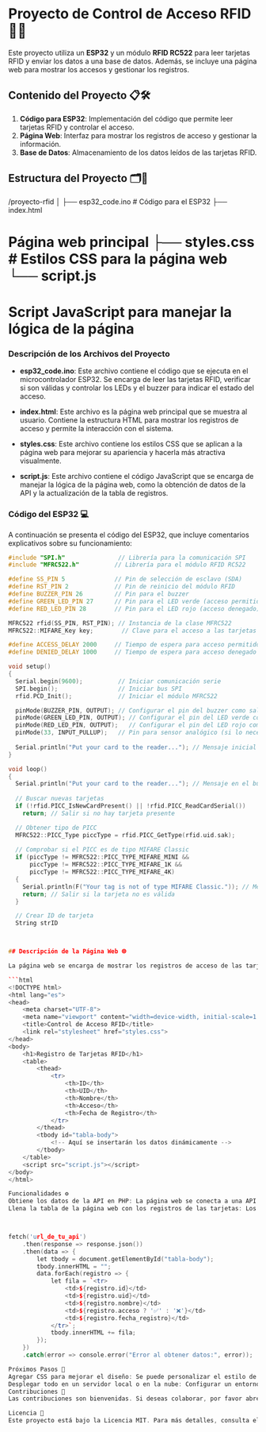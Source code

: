 # Proyecto de Control de Acceso RFID 🔑✨

Este proyecto utiliza un **ESP32** y un módulo **RFID RC522** para leer tarjetas RFID y enviar los datos a una base de datos. Además, se incluye una página web para mostrar los accesos y gestionar los registros.

## Contenido del Proyecto 📋🛠️

1. **Código para ESP32**: Implementación del código que permite leer tarjetas RFID y controlar el acceso.
2. **Página Web**: Interfaz para mostrar los registros de acceso y gestionar la información.
3. **Base de Datos**: Almacenamiento de los datos leídos de las tarjetas RFID.

## Estructura del Proyecto 🗂️📂


/proyecto-rfid │ ├── esp32_code.ino # Código para el ESP32 ├── index.html 
# Página web principal ├── styles.css # Estilos CSS para la página web └── script.js 
# Script JavaScript para manejar la lógica de la página

### Descripción de los Archivos del Proyecto

- **esp32_code.ino**: Este archivo contiene el código que se ejecuta en el microcontrolador ESP32. Se encarga de leer las tarjetas RFID, verificar si son válidas y controlar los LEDs y el buzzer para indicar el estado del acceso.

- **index.html**: Este archivo es la página web principal que se muestra al usuario. Contiene la estructura HTML para mostrar los registros de acceso y permite la interacción con el sistema.

- **styles.css**: Este archivo contiene los estilos CSS que se aplican a la página web para mejorar su apariencia y hacerla más atractiva visualmente.

- **script.js**: Este archivo contiene el código JavaScript que se encarga de manejar la lógica de la página web, como la obtención de datos de la API y la actualización de la tabla de registros.

### Código del ESP32 💻

A continuación se presenta el código del ESP32, que incluye comentarios explicativos sobre su funcionamiento:

```cpp
#include "SPI.h"               // Librería para la comunicación SPI
#include "MFRC522.h"          // Librería para el módulo RFID RC522

#define SS_PIN 5              // Pin de selección de esclavo (SDA)
#define RST_PIN 2             // Pin de reinicio del módulo RFID
#define BUZZER_PIN 26         // Pin para el buzzer
#define GREEN_LED_PIN 27      // Pin para el LED verde (acceso permitido)
#define RED_LED_PIN 28        // Pin para el LED rojo (acceso denegado)

MFRC522 rfid(SS_PIN, RST_PIN); // Instancia de la clase MFRC522
MFRC522::MIFARE_Key key;        // Clave para el acceso a las tarjetas MIFARE

#define ACCESS_DELAY 2000     // Tiempo de espera para acceso permitido
#define DENIED_DELAY 1000     // Tiempo de espera para acceso denegado

void setup() 
{
  Serial.begin(9600);          // Iniciar comunicación serie
  SPI.begin();                 // Iniciar bus SPI
  rfid.PCD_Init();             // Iniciar el módulo MFRC522 

  pinMode(BUZZER_PIN, OUTPUT); // Configurar el pin del buzzer como salida
  pinMode(GREEN_LED_PIN, OUTPUT); // Configurar el pin del LED verde como salida
  pinMode(RED_LED_PIN, OUTPUT);   // Configurar el pin del LED rojo como salida
  pinMode(33, INPUT_PULLUP);   // Pin para sensor analógico (si lo necesitas)
  
  Serial.println("Put your card to the reader..."); // Mensaje inicial
}

void loop() 
{
  Serial.println("Put your card to the reader..."); // Mensaje en el bucle
  
  // Buscar nuevas tarjetas
  if (!rfid.PICC_IsNewCardPresent() || !rfid.PICC_ReadCardSerial())
    return; // Salir si no hay tarjeta presente

  // Obtener tipo de PICC
  MFRC522::PICC_Type piccType = rfid.PICC_GetType(rfid.uid.sak);
  
  // Comprobar si el PICC es de tipo MIFARE Classic
  if (piccType != MFRC522::PICC_TYPE_MIFARE_MINI &&
      piccType != MFRC522::PICC_TYPE_MIFARE_1K &&
      piccType != MFRC522::PICC_TYPE_MIFARE_4K) 
  {
    Serial.println(F("Your tag is not of type MIFARE Classic.")); // Mensaje de error
    return; // Salir si la tarjeta no es válida
  }

  // Crear ID de tarjeta
  String strID



## Descripción de la Página Web 🌐

La página web se encarga de mostrar los registros de acceso de las tarjetas RFID. A continuación se presenta el código HTML básico:

```html
<!DOCTYPE html>
<html lang="es">
<head>
    <meta charset="UTF-8">
    <meta name="viewport" content="width=device-width, initial-scale=1.0">
    <title>Control de Acceso RFID</title>
    <link rel="stylesheet" href="styles.css">
</head>
<body>
    <h1>Registro de Tarjetas RFID</h1>
    <table>
        <thead>
            <tr>
                <th>ID</th>
                <th>UID</th>
                <th>Nombre</th>
                <th>Acceso</th>
                <th>Fecha de Registro</th>
            </tr>
        </thead>
        <tbody id="tabla-body">
            <!-- Aquí se insertarán los datos dinámicamente -->
        </tbody>
    </table>
    <script src="script.js"></script>
</body>
</html>

Funcionalidades ⚙️
Obtiene los datos de la API en PHP: La página web se conecta a una API que devuelve los registros de acceso.
Llena la tabla de la página web con los registros de las tarjetas: Los datos se muestran dinámicamente en la tabla



fetch('url_de_tu_api')
    .then(response => response.json())
    .then(data => {
        let tbody = document.getElementById("tabla-body");
        tbody.innerHTML = "";
        data.forEach(registro => {
            let fila = `<tr>
                <td>${registro.id}</td>
                <td>${registro.uid}</td>
                <td>${registro.nombre}</td>
                <td>${registro.acceso ? '✅' : '❌'}</td>
                <td>${registro.fecha_registro}</td>
            </tr>`;
            tbody.innerHTML += fila;
        });
    })
    .catch(error => console.error("Error al obtener datos:", error));

Próximos Pasos 🚀
Agregar CSS para mejorar el diseño: Se puede personalizar el estilo de la página web para que sea más atractiva.
Desplegar todo en un servidor local o en la nube: Configurar un entorno de servidor para que la aplicación sea accesible desde cualquier lugar.
Contribuciones 🤝
Las contribuciones son bienvenidas. Si deseas colaborar, por favor abre un issue o envía un pull request.

Licencia 📄
Este proyecto está bajo la Licencia MIT. Para más detalles, consulta el archivo LICENSE.
